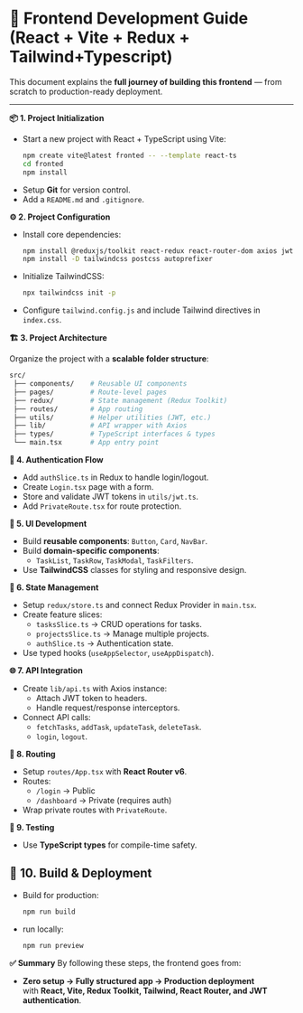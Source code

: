 # 🚀 Frontend Development Guide (React + Vite + Redux + Tailwind+Typescript)

This document explains the **full journey of building this frontend** — from scratch to production-ready deployment.  

---

**📦 1. Project Initialization**
- Start a new project with React + TypeScript using Vite:
  ```bash
  npm create vite@latest fronted -- --template react-ts
  cd fronted
  npm install
  ```
- Setup **Git** for version control.
- Add a `README.md` and `.gitignore`.

**⚙️ 2. Project Configuration**
- Install core dependencies:
  ```bash
  npm install @reduxjs/toolkit react-redux react-router-dom axios jwt-decode
  npm install -D tailwindcss postcss autoprefixer
  ```
- Initialize TailwindCSS:
  ```bash
  npx tailwindcss init -p
  ```
- Configure `tailwind.config.js` and include Tailwind directives in `index.css`.



**🏗️ 3. Project Architecture**

Organize the project with a **scalable folder structure**:
```bash
src/
 ├── components/    # Reusable UI components
 ├── pages/         # Route-level pages
 ├── redux/         # State management (Redux Toolkit)
 ├── routes/        # App routing
 ├── utils/         # Helper utilities (JWT, etc.)
 ├── lib/           # API wrapper with Axios
 ├── types/         # TypeScript interfaces & types
 └── main.tsx       # App entry point
```

**🔑 4. Authentication Flow**
- Add `authSlice.ts` in Redux to handle login/logout.
- Create `Login.tsx` page with a form.
- Store and validate JWT tokens in `utils/jwt.ts`.
- Add `PrivateRoute.tsx` for route protection.

**🎨 5. UI Development**
- Build **reusable components**: `Button`, `Card`, `NavBar`.
- Build **domain-specific components**:
  - `TaskList`, `TaskRow`, `TaskModal`, `TaskFilters`.
- Use **TailwindCSS** classes for styling and responsive design.

**🔄 6. State Management**
- Setup `redux/store.ts` and connect Redux Provider in `main.tsx`.
- Create feature slices:
  - `tasksSlice.ts` → CRUD operations for tasks.
  - `projectsSlice.ts` → Manage multiple projects.
  - `authSlice.ts` → Authentication state.
- Use typed hooks (`useAppSelector`, `useAppDispatch`).


**🌐 7. API Integration**
- Create `lib/api.ts` with Axios instance:
  - Attach JWT token to headers.
  - Handle request/response interceptors.
- Connect API calls:
  - `fetchTasks`, `addTask`, `updateTask`, `deleteTask`.
  - `login`, `logout`.

**🧭 8. Routing**

- Setup `routes/App.tsx` with **React Router v6**.
- Routes:
  - `/login` → Public
  - `/dashboard` → Private (requires auth)
- Wrap private routes with `PrivateRoute`.

**🧪 9. Testing**
- Use **TypeScript types** for compile-time safety.

## 🚀 10. Build & Deployment
- Build for production:
  ```bash
  npm run build
  ```
- run locally:
  ```bash
  npm run preview
  ```
**✅ Summary**
By following these steps, the frontend goes from:
- **Zero setup → Fully structured app → Production deployment**  
with **React, Vite, Redux Toolkit, Tailwind, React Router, and JWT authentication**.
